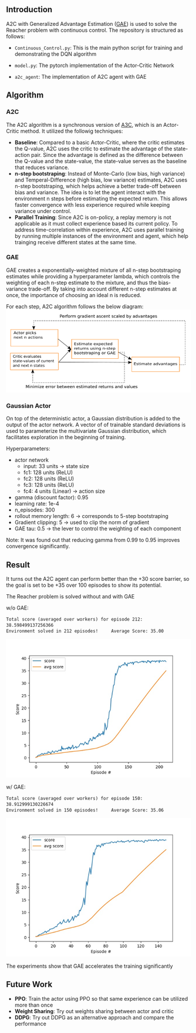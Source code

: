 ## Introduction
A2C with Generalized Advantage Estimation ([GAE](https://arxiv.org/abs/1506.02438)) is used to solve the Reacher problem with continuous control. The repository is structured as follows:

- `Continuous_Control.py`: This is the main python script for training and demonstrating the DQN algorithm

- `model.py`: The pytorch implementation of the Actor-Critic Network

- `a2c_agent`: The implementation of A2C agent with GAE

## Algorithm
### A2C
The A2C algorithm is a synchronous version of [A3C](https://arxiv.org/pdf/1602.01783.pdf), which is an Actor-Critic method. It utilized the followig techniques:

- __Baseline__: Compared to a basic Actor-Critic, where the critic estimates the Q-value, A2C uses the critic to estimate the advantage of the state-action pair. Since the advantage is defined as the difference between the Q-value and the state-value, the state-value serves as the baseline that reduces variance.
- __n-step bootstraping__: Instead of Monte-Carlo (low bias, high variance) and Temperal-Difference (high bias, low variance) estimates, A2C uses n-step bootstraping, which helps achieve a better trade-off between bias and variance. The idea is to let the agent interact with the environment n steps before estimating the expected return. This allows faster convergence with less experience required while keeping variance under control.
- __Parallel Training__: Since A2C is on-policy, a replay memory is not applicable as it must collect experience based its current policy. To address time-correlation within experience, A2C uses parallel training by running multiple instances of the environment and agent, which help trainging receive different states at the same time.

### GAE
GAE creates a exponentially-weighted mixture of all n-step bootstraping estimates while providing a hyperparameter lambda, which controls the weighting of each n-step estimate to the mixture, and thus the bias-variance trade-off. By taking into account different n-step estimates at once, the importance of choosing an ideal n is reduced.

For each step, A2C algorithm follows the below diagram:\
![A2C](image/A2C.png)

### Gaussian Actor
On top of the deterministic actor, a Gaussian distribution is added to the output of the actor network. A vector of of trainable standard deviations is used to parameterize the multivariate Gaussian distribution, which facilitates exploration in the beginning of training.

Hyperparameters:
- actor network
    - input: 33 units -> state size
    - fc1: 128 units (ReLU)
    - fc2: 128 units (ReLU)
    - fc3: 128 units (ReLU)
    - fc4: 4 units (Linear) -> action size
- gamma (discount factor): 0.95
- learning rate: 1e-4
- n_episodes: 300
- rollout memory length: 6 -> corresponds to 5-step bootstraping
- Gradient clipping: 5 -> used to clip the norm of gradient
- GAE tau: 0.5 -> the lever to control the weighting of each component

Note: It was found out that reducing gamma from 0.99 to 0.95 improves convergence significantly.

## Result
It turns out the A2C agent can perform better than the +30 score barrier, so the goal is set to be +35 over 100 episodes to show its potential.

The Reacher problem is solved without and with GAE

w/o GAE:
```
Total score (averaged over workers) for episode 212: 38.598499137256366
Environment solved in 212 episodes!     Average Score: 35.00
```
![result_without_gae](result/score_without_gae.jpg)

w/ GAE:
```
Total score (averaged over workers) for episode 150: 38.912999130226674
Environment solved in 150 episodes!     Average Score: 35.06
```
![result_with_gae](result/score_with_gae.jpg)

The experiments show that GAE accelerates the training significantly

## Future Work
- __PPO__: Train the actor using PPO so that same experience can be utilized more than once
- __Weight Sharing__: Try out weights sharing between actor and critic
- __DDPG__: Try out DDPG as an alternative approach and compare the performance